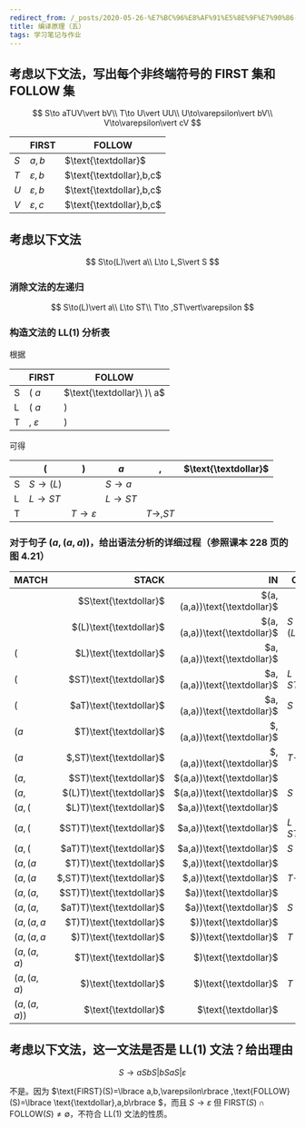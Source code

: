 ```yaml
---
redirect_from: /_posts/2020-05-26-%E7%BC%96%E8%AF%91%E5%8E%9F%E7%90%86-%E4%BA%94/
title: 编译原理（五）
tags: 学习笔记与作业
---
```


## 考虑以下文法，写出每个非终端符号的 FIRST 集和 FOLLOW 集

$$
S\to aTUV\vert bV\\
T\to U\vert UU\\
U\to\varepsilon\vert bV\\
V\to\varepsilon\vert cV
$$

|     | FIRST           | FOLLOW                   |
| --- | --------------- | ------------------------ |
| $S$ | $a,b$           | $\text{\textdollar}$     |
| $T$ | $\varepsilon,b$ | $\text{\textdollar},b,c$ |
| $U$ | $\varepsilon,b$ | $\text{\textdollar},b,c$ |
| $V$ | $\varepsilon,c$ | $\text{\textdollar},b,c$ |

## 考虑以下文法

$$
S\to(L)\vert a\\
L\to L,S\vert S
$$

### 消除文法的左递归

$$
S\to(L)\vert a\\
L\to ST\\
T\to ,ST\vert\varepsilon
$$

### 构造文法的 LL(1) 分析表

根据

|     | FIRST            | FOLLOW                     |
| --- | ---------------- | -------------------------- |
| S   | $(\ a$           | $\text{\textdollar}\ )\ a$ |
| L   | $(\ a$           | $)$                        |
| T   | $,\ \varepsilon$ | $)$                        |

可得

|     | $($       | $)$               | $a$       | $,$       | $\text{\textdollar}$ |
| --- | --------- | ----------------- | --------- | --------- | -------------------- |
| S   | $S\to(L)$ |                   | $S\to a$  |           |                      |
| L   | $L\to ST$ |                   | $L\to ST$ |           |                      |
| T   |           | $T\to\varepsilon$ |           | $T\to,ST$ |                      |

### 对于句子 $(a, (a, a))$，给出语法分析的详细过程（参照课本 228 页的图 4.21）

| MATCH       |                      STACK |                            IN | OUT               |
| :---------- | -------------------------: | ----------------------------: | ----------------- |
|             |      $S\text{\textdollar}$ | $(a,(a,a))\text{\textdollar}$ |                   |
|             |    $(L)\text{\textdollar}$ | $(a,(a,a))\text{\textdollar}$ | $S\to(L)$         |
| $($         |     $L)\text{\textdollar}$ |  $a,(a,a))\text{\textdollar}$ |                   |
| $($         |    $ST)\text{\textdollar}$ |  $a,(a,a))\text{\textdollar}$ | $L\to ST$         |
| $($         |    $aT)\text{\textdollar}$ |  $a,(a,a))\text{\textdollar}$ | $S\to a$          |
| $(a$        |     $T)\text{\textdollar}$ |   $,(a,a))\text{\textdollar}$ |                   |
| $(a$        |   $,ST)\text{\textdollar}$ |   $,(a,a))\text{\textdollar}$ | $T\to,ST$         |
| $(a,$       |    $ST)\text{\textdollar}$ |    $(a,a))\text{\textdollar}$ |                   |
| $(a,$       |  $(L)T)\text{\textdollar}$ |    $(a,a))\text{\textdollar}$ | $S\to L$          |
| $(a,($      |   $L)T)\text{\textdollar}$ |     $a,a))\text{\textdollar}$ |                   |
| $(a,($      |  $ST)T)\text{\textdollar}$ |     $a,a))\text{\textdollar}$ | $L\to ST$         |
| $(a,($      |  $aT)T)\text{\textdollar}$ |     $a,a))\text{\textdollar}$ | $S\to a$          |
| $(a,(a$     |   $T)T)\text{\textdollar}$ |      $,a))\text{\textdollar}$ |                   |
| $(a,(a$     | $,ST)T)\text{\textdollar}$ |      $,a))\text{\textdollar}$ | $T\to,ST$         |
| $(a,(a,$    |  $ST)T)\text{\textdollar}$ |       $a))\text{\textdollar}$ |                   |
| $(a,(a,$    |  $aT)T)\text{\textdollar}$ |       $a))\text{\textdollar}$ | $S\to a$          |
| $(a,(a,a$   |   $T)T)\text{\textdollar}$ |        $))\text{\textdollar}$ |                   |
| $(a,(a,a$   |    $)T)\text{\textdollar}$ |        $))\text{\textdollar}$ | $T\to\varepsilon$ |
| $(a,(a,a)$  |     $T)\text{\textdollar}$ |         $)\text{\textdollar}$ |                   |
| $(a,(a,a)$  |      $)\text{\textdollar}$ |         $)\text{\textdollar}$ | $T\to\varepsilon$ |
| $(a,(a,a))$ |       $\text{\textdollar}$ |          $\text{\textdollar}$ |                   |

## 考虑以下文法，这一文法是否是 LL(1) 文法？给出理由

$$
S\to aSbS\vert bSaS\vert\varepsilon
$$

不是。因为 $\text{FIRST}(S)=\lbrace a,b,\varepsilon\rbrace ,\text{FOLLOW}(S)=\lbrace \text{\textdollar},a,b\rbrace $，而且 $S\to\varepsilon$ 但 $\text{FIRST}(S)\cap\text{FOLLOW}(S)\neq\emptyset$，不符合 LL(1) 文法的性质。
